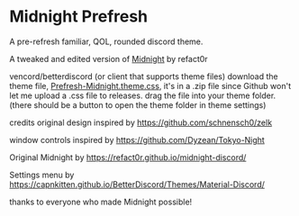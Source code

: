 # Midnight Prefresh
A pre-refresh familiar, QOL, rounded discord theme.

A tweaked and edited version of [Midnight](https://refact0r.github.io/midnight-discord/) by refact0r

vencord/betterdiscord (or client that supports theme files)
download the theme file, [Prefresh-Midnight.theme.css](https://github.com/IyeViking/Midnight-Prefresh-Discord-Theme/releases), it's in a .zip file since Github won't let me upload a .css file to releases.
drag the file into your theme folder. (there should be a button to open the theme folder in theme settings)

credits
original design inspired by https://github.com/schnensch0/zelk

window controls inspired by https://github.com/Dyzean/Tokyo-Night

Original Midnight by https://refact0r.github.io/midnight-discord/

Settings menu by https://capnkitten.github.io/BetterDiscord/Themes/Material-Discord/

thanks to everyone who made Midnight possible!
